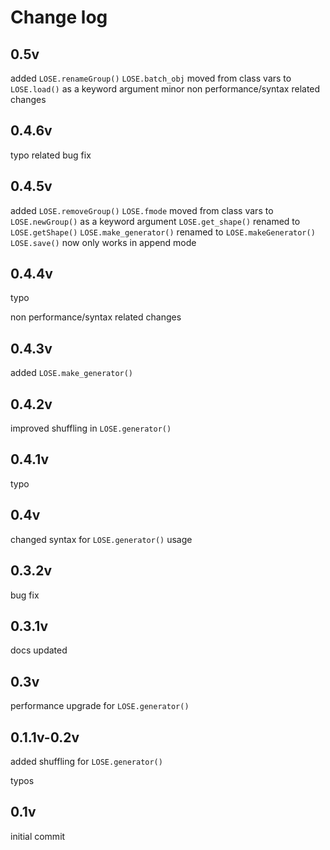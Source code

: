 # Change log

## 0.5v
added `LOSE.renameGroup()`
`LOSE.batch_obj` moved from class vars to `LOSE.load()` as a keyword argument
minor non performance/syntax related changes

## 0.4.6v
typo related bug fix

## 0.4.5v
added `LOSE.removeGroup()`
`LOSE.fmode` moved from class vars to `LOSE.newGroup()` as a keyword argument
`LOSE.get_shape()` renamed to `LOSE.getShape()`
`LOSE.make_generator()` renamed to `LOSE.makeGenerator()`
`LOSE.save()` now only works in append mode

## 0.4.4v
typo

non performance/syntax related changes

## 0.4.3v
added `LOSE.make_generator()`

## 0.4.2v
improved shuffling in `LOSE.generator()`

## 0.4.1v
typo

## 0.4v
changed syntax for `LOSE.generator()` usage

## 0.3.2v
bug fix

## 0.3.1v
docs updated

## 0.3v
performance upgrade for `LOSE.generator()`

## 0.1.1v-0.2v
added shuffling for `LOSE.generator()`

typos

## 0.1v

initial commit